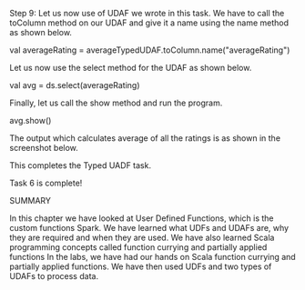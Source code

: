 
Step 9: Let us now use of UDAF we wrote in this task. We have to call the toColumn method on our UDAF and give it a name using the name method as shown below.

val averageRating = averageTypedUDAF.toColumn.name("averageRating")

Let us now use the select method for the UDAF as shown below.

val avg = ds.select(averageRating)

Finally, let us call the show method and run the program.

avg.show()

The output which calculates average of all the ratings is as shown in the screenshot below.
 
 

This completes the Typed UADF task.

Task 6 is complete!


SUMMARY

In this chapter we have looked at User Defined Functions, which is the custom functions Spark. We have learned what UDFs and UDAFs are, why they are required and when they are used. We have also learned Scala programming concepts called function currying and partially applied functions
In the labs, we have had our hands on Scala function currying and partially applied functions. We have then used UDFs and two types of UDAFs to process data.
